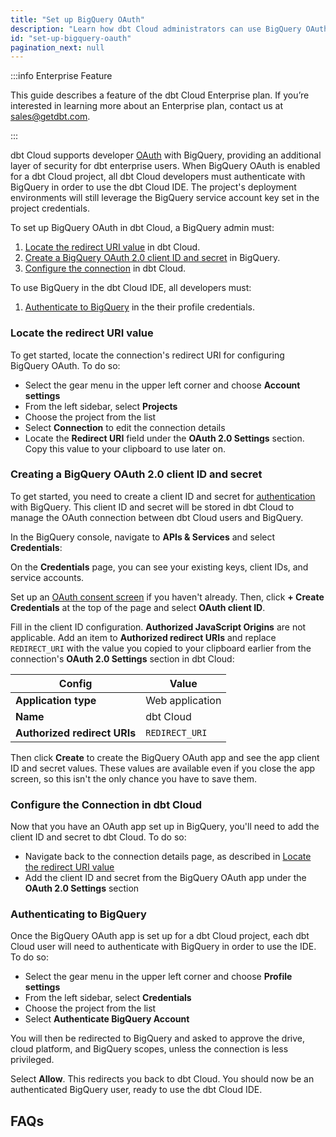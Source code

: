 ```yaml
---
title: "Set up BigQuery OAuth"
description: "Learn how dbt Cloud administrators can use BigQuery OAuth to control access in a dbt Cloud account"
id: "set-up-bigquery-oauth"
pagination_next: null
---
```


:::info Enterprise Feature

This guide describes a feature of the dbt Cloud Enterprise plan. If you’re interested in learning more about an Enterprise plan, contact us at sales@getdbt.com.

:::


dbt Cloud supports developer [OAuth](https://cloud.google.com/bigquery/docs/authentication) with BigQuery, providing an additional layer of security for dbt enterprise users. When BigQuery OAuth is enabled for a dbt Cloud project, all dbt Cloud developers must authenticate with BigQuery in order to use the dbt Cloud IDE. The project's deployment environments will still leverage the BigQuery service account key set in the project credentials.


To set up BigQuery OAuth in dbt Cloud, a BigQuery admin must:
1. [Locate the redirect URI value](#locate-the-redirect-uri-value) in dbt Cloud.
2. [Create a BigQuery OAuth 2.0 client ID and secret](#creating-a-bigquery-oauth-20-client-id-and-secret) in BigQuery.
3. [Configure the connection](#configure-the-connection-in-dbt-cloud) in dbt Cloud.

To use BigQuery in the dbt Cloud IDE, all developers must:
1. [Authenticate to BigQuery](#authenticating-to-bigquery) in the their profile credentials.

### Locate the redirect URI value
To get started, locate the connection's redirect URI for configuring BigQuery OAuth. To do so:
 - Select the gear menu in the upper left corner and choose **Account settings**
 - From the left sidebar, select **Projects** 
 - Choose the project from the list
 - Select **Connection** to edit the connection details
 - Locate the **Redirect URI** field under the **OAuth 2.0 Settings** section. Copy this value to your clipboard to use later on.

<Lightbox src="/img/docs/dbt-cloud/using-dbt-cloud/dbt-cloud-enterprise/BQ-auth/dbt-cloud-bq-id-secret-02.gif" title="Accessing the BigQuery OAuth configuration in dbt Cloud" />

### Creating a BigQuery OAuth 2.0 client ID and secret
To get started, you need to create a client ID and secret for [authentication](https://cloud.google.com/bigquery/docs/authentication) with BigQuery. This client ID and secret will be stored in dbt Cloud to manage the OAuth connection between dbt Cloud users and BigQuery.

In the BigQuery console, navigate to **APIs & Services** and select **Credentials**:

<Lightbox src="/img/docs/dbt-cloud/using-dbt-cloud/dbt-cloud-enterprise/BQ-auth/BQ-nav.gif" title="BigQuery navigation to credentials" />

On the **Credentials** page, you can see your existing keys, client IDs, and service accounts.

Set up an [OAuth consent screen](https://support.google.com/cloud/answer/6158849) if you haven't already. Then, click **+ Create Credentials** at the top of the page and select **OAuth client ID**.

Fill in the client ID configuration. **Authorized JavaScript Origins** are not applicable. Add an item to **Authorized redirect URIs** and replace `REDIRECT_URI` with the value you copied to your clipboard earlier from the connection's **OAuth 2.0 Settings** section in dbt Cloud:

| Config                       | Value           |
| ---------------------------- | --------------- |
| **Application type**         | Web application |
| **Name**                     | dbt Cloud       |
| **Authorized redirect URIs** | `REDIRECT_URI`  |

Then click **Create** to create the BigQuery OAuth app and see the app client ID and secret values. These values are available even if you close the app screen, so this isn't the only chance you have to save them.

<Lightbox src="/img/docs/dbt-cloud/using-dbt-cloud/dbt-cloud-enterprise/BQ-auth/bq-oauth-app-02.png" title="Create an OAuth app in BigQuery" />

### Configure the Connection in dbt Cloud
Now that you have an OAuth app set up in BigQuery, you'll need to add the client ID and secret to dbt Cloud. To do so:
 - Navigate back to the connection details page, as described in [Locate the redirect URI value](#locate-the-redirect-uri-value)
 - Add the client ID and secret from the BigQuery OAuth app under the **OAuth 2.0 Settings** section

### Authenticating to BigQuery
Once the BigQuery OAuth app is set up for a dbt Cloud project, each dbt Cloud user will need to authenticate with BigQuery in order to use the IDE. To do so:

- Select the gear menu in the upper left corner and choose **Profile settings**
- From the left sidebar, select **Credentials**
- Choose the project from the list
- Select **Authenticate BigQuery Account**
<Lightbox src="/img/docs/dbt-cloud/using-dbt-cloud/dbt-cloud-enterprise/developer-bq-auth.gif" title="Authenticating to BigQuery" />

You will then be redirected to BigQuery and asked to approve the drive, cloud platform, and BigQuery scopes, unless the connection is less privileged.
<Lightbox src="/img/docs/dbt-cloud/using-dbt-cloud/dbt-cloud-enterprise/BQ-auth/BQ-access.png" title="BigQuery access request" />

Select **Allow**. This redirects you back to dbt Cloud. You should now be an authenticated BigQuery user, ready to use the dbt Cloud IDE.

## FAQs

<FAQ path="Warehouse/bq-oauth-drive-scope" />

